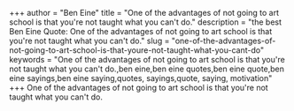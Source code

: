 +++
author = "Ben Eine"
title = "One of the advantages of not going to art school is that you're not taught what you can't do."
description = "the best Ben Eine Quote: One of the advantages of not going to art school is that you're not taught what you can't do."
slug = "one-of-the-advantages-of-not-going-to-art-school-is-that-youre-not-taught-what-you-cant-do"
keywords = "One of the advantages of not going to art school is that you're not taught what you can't do.,ben eine,ben eine quotes,ben eine quote,ben eine sayings,ben eine saying,quotes, sayings,quote, saying, motivation"
+++
One of the advantages of not going to art school is that you're not taught what you can't do.
